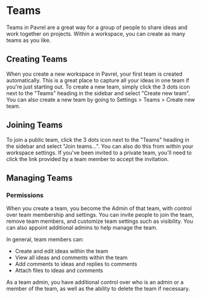 # Teams

Teams in Pavrel are a great way for a group of people to share ideas and work together on projects. Within a workspace, you can create as many teams as you like.

## Creating Teams

When you create a new workspace in Pavrel, your first team is created automatically. This is a great place to capture all your ideas in one team if you're just starting out. To create a new team, simply click the 3 dots icon next to the "Teams" heading in the sidebar and select "Create new team". You can also create a new team by going to Settings > Teams > Create new team.

## Joining Teams

To join a public team, click the 3 dots icon next to the "Teams" heading in the sidebar and select "Join teams...". You can also do this from within your workspace settings. If you've been invited to a private team, you'll need to click the link provided by a team member to accept the invitation.

## Managing Teams

### Permissions

When you create a team, you become the Admin of that team, with control over team membership and settings. You can invite people to join the team, remove team members, and customize team settings such as visibility. You can also appoint additional admins to help manage the team. 

In general, team members can:

- Create and edit ideas within the team
- View all ideas and comments within the team
- Add comments to ideas and replies to comments
- Attach files to ideas and comments

As a team admin, you have additional control over who is an admin or a member of the team, as well as the ability to delete the team if necessary.
